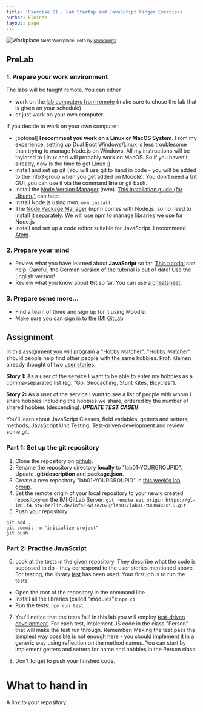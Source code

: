 ```yaml
---
title: 'Exercise 01 - Lab Startup and JavaScript Finger Exercises'
author: kleinen
layout: page
---
```

![Workplace](../images/workplace.jpg "pumpkins")
<small class = "float-right">Nerd Workplace. Foto by [slworking2](https://www.flickr.com/photos/slworking/8539204081/)</small>

## PreLab

### 1. Prepare your work environment
The labs will be taught remote. You can either
* work on the [lab computers from remote](https://imi-bachelor.htw-berlin.de/studium/labore/hinweise/entfernter-zugriff-auf-labor-pcs-ueber-vpn-und-remote-desktop/) (make sure to chose the lab that is given on your schedule) 
* or just work on your own computer. 

If you decide to work on your own computer:
* [optonal] **I recomment you work on a Linux or MacOS System**. From my experience, [setting up Dual Boot Windows/Linux](https://www.groovypost.com/howto/dual-boot-windows-10-linux/) is less troublesome than trying to manage Node.js on Windows. All my instructions will be taylored to Linux and will probably work on MacOS. So if you haven't already, now is the time to get Linux :)
* Install and set up git (You will use git to hand in code - you will be added to the Info3 group when you get added on Moodle). You don't need a Git GUI, you can use it via the command line or git bash.
* Install the [Node Version Manager](https://github.com/nvm-sh/nvm/blob/master/README.md#installing-and-updating) (nvm). [This installation guide (for Ubuntu)](https://www.cyberithub.com/install-nvm-for-node-js/) can help. 
* Install Node.js using nvm: `nvm install`. 
* The [Node Package Manager](https://docs.npmjs.com/) (npm) comes with Node.js, so no need to install it separately. We will use npm to manage libraries we use for Node.js
* Install and set up a code editor suitable for JavaScript. I recommend [Atom](https://atom.io). 

### 2. Prepare your mind
* Review what you have learned about **JavaScript** so far. [This tutorial](https://developer.mozilla.org/en-US/docs/Learn/Getting_started_with_the_web/JavaScript_basics) can help. Careful, the German version  of the tutorial is out of date! Use the English version! 
* Review what you know about **Git** so far. You can use [a cheatsheet](https://www.atlassian.com/git/tutorials/atlassian-git-cheatsheet).

### 3. Prepare some more...
* Find a team of three and sign up for it using Moodle.
* Make sure you can sign in to [the IMI GitLab](https://gl-imi.f4.htw-berlin.de)

## Assignment
In this assignment you will program a "Hobby Matcher". "Hobby Matcher" should people help find other people with the same hobbies. Prof. Kleinen already thought of two [user stories](https://en.wikipedia.org/wiki/User_story). 

**Story 1:** As a user of the service I want to be able to enter my hobbies as a comma-separated list (eg. "Go, Geocaching, Stunt Kites, Bicycles").

**Story 2:** As a user of the service I want to see a list of people with whom I share hobbies including the hobbies we share, ordered by the number of shared hobbies (descending). ***UPDATE TEST CASE!!***

You'll learn about JavaScript Classes, field variables, getters and setters, methods, JavaScript Unit Testing, Test-driven development and review some git.

### Part 1: Set up the git repository

1. Clone the repository on [github](https://github.com/htw-imi-info3/lab-01-js-exercise). 
2. Rename the repository directory **locally** to "lab01-YOURGROUPID". Update **.git/description** and **package.json**.
3. Create a new repository "lab01-YOURGROUPID" in [this week's lab group](https://gl-imi.f4.htw-berlin.de/info3-wise2020/lab01).
4. Set the remote origin of your local repository to your newly created repository on the IMI GitLab Server: 
`git remote set origin https://gl-imi.f4.htw-berlin.de/info3-wise2020/lab01/lab01-YOURGROUPID.git`
5. Push your repository: 
```
git add .
git commit -m "initialize project"
git push
```

### Part 2: Practise JavaScript

6. Look at the tests in the given repository. They describe what the code is supposed to do - they correspond to the user stories mentioned above. For testing, the library [jest](https://jestjs.io/) has been used. Your first job is to run the tests.

* Open the root of the repository in the command line
* Install all the libraries (called "modules"): `npm ci`
* Run the tests: `npm run test`

7. You'll notice that the tests fail! In this lab you will employ [test-driven development](https://en.wikipedia.org/wiki/Test-driven_development). For each test, implement JS code in the class "Person" that will make the test run through. Remember: Making the test pass the simplest way possible is not enough here - you should implement it in a generic way using reflection on the method names. You can start by implement getters and setters for name and hobbies in the Person class. 

8. Don't forget to push your finished code.

# What to hand in
A link to your repository.
